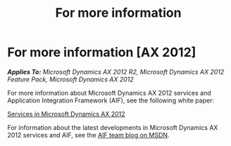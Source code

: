 ﻿---
title: For more information
TOCTitle: For more information
ms:assetid: c4d49465-71da-4f67-a40b-c7204e611c9f
ms:mtpsurl: https://technet.microsoft.com/en-us/library/Gg731923(v=AX.60)
ms:contentKeyID: 35132853
ms.date: 11/07/2012
mtps_version: v=AX.60
---

# For more information [AX 2012]


_**Applies To:** Microsoft Dynamics AX 2012 R2, Microsoft Dynamics AX 2012 Feature Pack, Microsoft Dynamics AX 2012_

For more information about Microsoft Dynamics AX 2012 services and Application Integration Framework (AIF), see the following white paper:

[Services in Microsoft Dynamics AX 2012](http://go.microsoft.com/fwlink/?linkid=213141%26clcid=0x409)

For information about the latest developments in Microsoft Dynamics AX 2012 services and AIF, see the [AIF team blog on MSDN](http://go.microsoft.com/fwlink/?linkid=228832).

